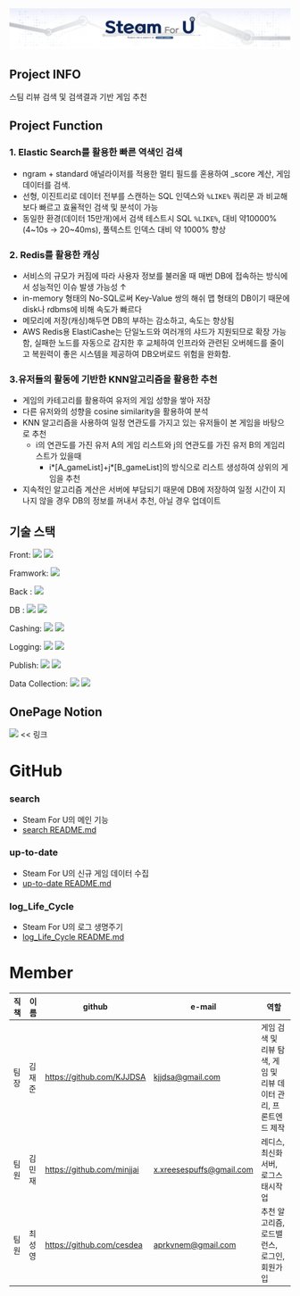 <img src='https://github.com/SteamReviewSearch/.github/blob/main/image/SteamForYOU.jpg'>

## Project INFO
스팀 리뷰 검색 및 검색결과 기반 게임 추천

## Project Function
### 1. Elastic Search를 활용한 빠른 역색인 검색

- ngram + standard 애널라이저를 적용한 멀티 필드를 혼용하여 _score 계산, 게임 데이터를 검색.
- 선형, 이진트리로 데이터 전부를 스캔하는 SQL 인덱스와 `%LIKE%` 쿼리문 과 비교해 보다 빠르고 효율적인 검색 및 분석이 가능
- 동일한 환경(데이터 15만개)에서 검색 테스트시 SQL `%LIKE%`, 대비 약10000%(4~10s → 20~40ms), 풀텍스트 인덱스 대비 약 1000% 향상

### 2. Redis를 활용한 캐싱

- 서비스의 규모가 커짐에 따라 사용자 정보를 불러올 때 매번 DB에 접속하는 방식에서 성능적인 이슈 발생 가능성 ↑
- in-memory 형태의 No-SQL로써 Key-Value 쌍의 해쉬 맵 형태의 DB이기 때문에 disk나 rdbms에 비해 속도가 빠르다
- 메모리에 저장(캐싱)해두면 DB의 부하는 감소하고,  속도는 향상됨
- AWS Redis용 ElastiCashe는 단일노드와 여러개의 샤드가 지원되므로 확장 가능함, 실패한 노드를 자동으로 감지한 후 교체하여 인프라와 관련된 오버헤드를 줄이고 복원력이 좋은 시스템을 제공하여 DB오버로드 위험을 완화함.

### **3.유저들의 활동에 기반한 KNN알고리즘을 활용한 추천**

- 게임의 카테고리를 활용하여 유저의 게임 성향을 쌓아 저장
- 다른 유저와의 성향을 cosine similarity을 활용하여 분석
- KNN 알고리즘을 사용하여 일정 연관도를 가지고 있는 유저들이 본 게임을 바탕으로 추천
    - i의 연관도를 가진 유저 A의 게임 리스트와 j의 연관도를 가진 유저 B의 게임리스트가 있을때
        - i*[A_gameList]+j*[B_gameList]의 방식으로 리스트 생성하여 상위의 게임을 추천
- 지속적인 알고리즘 계산은 서버에 부담되기 때문에 DB에 저장하여 일정 시간이 지나지 않을 경우 DB의 정보를 꺼내서 추천, 아닐 경우 업데이트

## 기술 스택


Front: <img src="https://img.shields.io/badge/jQuery-0769AD?style=flat-square&logo=jQuery&logoColor=000000"/> <img src="https://img.shields.io/badge/Bootstrap-7952B3?style=flat-square&logo=Bootstrap&logoColor=000000"/>    

Framwork: <img src="https://img.shields.io/badge/Express-000000?style=flat-square&logo=Express&logoColor=999999"/>   

Back : <img src="https://img.shields.io/badge/Node.js-339933?style=flat-square&logo=Node.js&logoColor=000000"/>   

DB : <img src="https://img.shields.io/badge/elastic cloud-005571?style=flat-square&logo=elastic cloud&logoColor=000000"/> <img src="https://img.shields.io/badge/Amazon RDS-527FFF?style=flat-square&logo=AMAZONRDS&logoColor=000000"/>     

Cashing: <img src="https://img.shields.io/badge/Redis-DC382D?style=flat-square&logo=REDIS&logoColor=000000"/> <img src="https://img.shields.io/badge/Amazon ElasticCash-005571?style=flat-square&logo=Amazon aws&logoColor=000000"/> 

Logging: <img src="https://img.shields.io/badge/LogStash-005571?style=flat-square&logo=LogStash&logoColor=000000"/> <img src="https://img.shields.io/badge/winston-00B8FC?style=flat-square&logo=express&logoColor=000000"/> 

Publish: <img src="https://img.shields.io/badge/Git-F05032?style=flat-square&logo=Git&logoColor=000000"/> <img src="https://img.shields.io/badge/Amazon EC2-FF9900?style=flat-square&logo=Amazon EC2&logoColor=000000"/>  

Data Collection: <img src="https://img.shields.io/badge/Axios-5A29E4?style=flat-square&logo=Axios&logoColor=000000"/> <img src="https://img.shields.io/badge/Lodash-3492FF?style=flat-square&logo=Lodash&logoColor=000000"/>   

## OnePage Notion
[<img src="https://img.shields.io/badge/Notion-F7A81B?style=flat-square&logo=Notion&logoColor=000000"/>](https://www.notion.so/Steam-For-U-44336c4a346f4faa925772a1d74b8473) << 링크

# GitHub
### search  
- Steam For U의 메인 기능
- [search README.md](https://github.com/SteamReviewSearch/search/blob/main/README.md)
### up-to-date 
- Steam For U의 신규 게임 데이터 수집 
- [up-to-date README.md](https://github.com/SteamReviewSearch/up-to-date/blob/dev/minjae/README.md)
### log_Life_Cycle 
- Steam For U의 로그 생명주기 
- [log_Life_Cycle README.md](https://github.com/SteamReviewSearch/log_Life_Cycle/blob/main/README.md)

# Member
|직책|이름|github|e-mail|역할|
|---|---|---|---|---|
|팀장|김재준|https://github.com/KJJDSA|kjjdsa@gmail.com|게임 검색 및 리뷰 탐색, 게임 및 리뷰 데이터 관리, 프론트엔드 제작|
|팀원|김민재|https://github.com/minjjai|x.xreesespuffs@gmail.com|레디스, 최신화 서버, 로그스태시작업|
|팀원|최성영|https://github.com/cesdea|aprkvnem@gmail.com|추천 알고리즘, 로드밸런스, 로그인, 회원가입|
